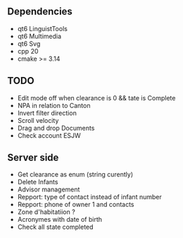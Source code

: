## Dependencies

* qt6 LinguistTools
* qt6 Multimedia
* qt6 Svg
* cpp 20
* cmake >= 3.14

## TODO

* Edit mode off when clearance is 0 && tate is Complete
* NPA in relation to Canton
* Invert filter direction
* Scroll velocity
* Drag and drop Documents
* Check account ESJW

## Server side

* Get clearance as enum (string curently)
* Delete Infants
* Advisor management 
* Repport: type of contact instead of infant number
* Repport: phone of owner 1 and contacts
* Zone d'habitatiion ?
* Acronymes with date of birth
* Check all state completed

